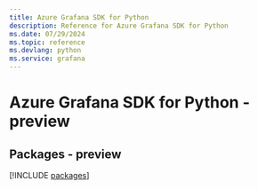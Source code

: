 ```yaml
---
title: Azure Grafana SDK for Python
description: Reference for Azure Grafana SDK for Python
ms.date: 07/29/2024
ms.topic: reference
ms.devlang: python
ms.service: grafana
---
```

# Azure Grafana SDK for Python - preview
## Packages - preview
[!INCLUDE [packages](grafana-index.md)]
